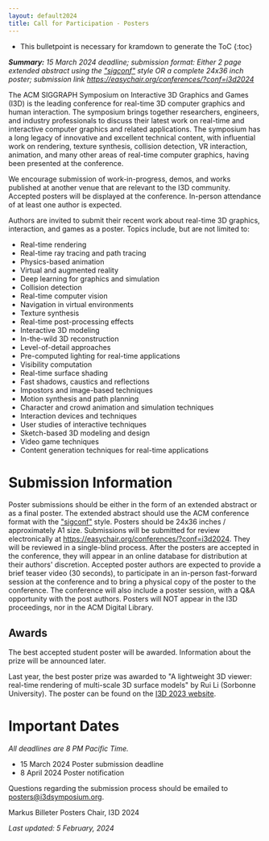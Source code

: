 ```yaml
---
layout: default2024
title: Call for Participation - Posters
---
```


* This bulletpoint is necessary for kramdown to generate the ToC
{:toc}


*__Summary:__ 15 March 2024 deadline; submission format: Either 2 page extended abstract using the ["sigconf"](https://www.siggraph.org/learn/instructions-authors) style OR a complete 24x36 inch poster; submission link <https://easychair.org/conferences/?conf=i3d2024>*


The ACM SIGGRAPH Symposium on Interactive 3D Graphics and Games (I3D) is the leading conference for real-time 3D computer graphics and human interaction. The symposium brings together researchers, engineers, and industry professionals to discuss their latest work on real-time and interactive computer graphics and related applications. The symposium has a long legacy of innovative and excellent technical content, with influential work on rendering, texture synthesis, collision detection, VR interaction, animation, and many other areas of real-time computer graphics, having been presented at the conference.

We encourage submission of work-in-progress, demos, and works published at another venue that are relevant to the I3D community. Accepted posters will be displayed at the conference. In-person attendance of at least one author is expected.

Authors are invited to submit their recent work about real-time 3D graphics, interaction, and games as a poster. Topics include, but are not limited to:
 
- Real-time rendering
- Real-time ray tracing and path tracing
- Physics-based animation
- Virtual and augmented reality
- Deep learning for graphics and simulation
- Collision detection
- Real-time computer vision
- Navigation in virtual environments
- Texture synthesis
- Real-time post-processing effects
- Interactive 3D modeling
- In-the-wild 3D reconstruction
- Level-of-detail approaches
- Pre-computed lighting for real-time applications
- Visibility computation
- Real-time surface shading
- Fast shadows, caustics and reflections
- Impostors and image-based techniques
- Motion synthesis and path planning
- Character and crowd animation and simulation techniques
- Interaction devices and techniques
- User studies of interactive techniques
- Sketch-based 3D modeling and design
- Video game techniques
- Content generation techniques for real-time applications


# Submission Information

Poster submissions should be either in the form of an extended abstract or as a final poster. The extended abstract should use the ACM conference format with the ["sigconf"](https://www.siggraph.org/learn/instructions-authors) style. Posters should be 24x36 inches / approximately A1 size. Submissions will be submitted for review electronically at <https://easychair.org/conferences/?conf=i3d2024>. They will be reviewed in a single-blind process. After the posters are accepted in the conference, they will appear in an online database for distribution at their authors' discretion. Accepted poster authors are expected to provide a brief teaser video (30 seconds), to participate in an in-person fast-forward session at the conference and to bring a physical copy of the poster to the conference. The conference will also include a poster session, with a Q&A opportunity with the post authors. Posters will NOT appear in the I3D proceedings, nor in the ACM Digital Library.


## Awards

The best accepted student poster will be awarded. Information about the prize will be announced later.

Last year, the best poster prize was awarded to "A lightweight 3D viewer: real-time rendering of multi-scale 3D surface models" by Rui Li (Sorbonne University). The poster can be found on the [I3D 2023 website](https://i3dsymposium.org/2023/posters.html). 


# Important Dates

*All deadlines are 8 PM Pacific Time.*

- 15 March 2024 Poster submission deadline
- 8 April 2024 Poster notification

Questions regarding the submission process should be emailed to <posters@i3dsymposium.org>.

Markus Billeter
Posters Chair, I3D 2024 

*Last updated: 5 February, 2024*

